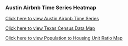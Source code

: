### Austin Airbnb Time Series Heatmap

[Click here to view Austin Airbnb Time Series](https://kentroth.github.io/airbnb/Austin_Airbnb_time_series_heatmap.html)

[Click here to view Texas Census Data Map](https://kentroth.github.io/airbnb/texas_census_data.html)


[Click here to view Population to Housing Unit Ratio Map](https://kentroth.github.io/airbnb/pop_per_housing.html)
